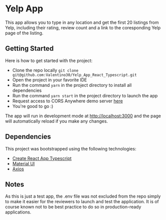 # Yelp App

This app allows you to type in any location and get the first 20 listings from Yelp, including their rating, review count and a link to the coresponding Yelp page of the listing.

## Getting Started

Here is how to get started with the project:

- Clone the repo locally `git clone git@github.com:Valentino30/Yelp_App_React_Typescript.git`
- Open the project in your favorite IDE
- Run the command `yarn` in the project directory to install all dependencies
- Run the command `yarn start` in the project directory to launch the app
- Request access to CORS Anywhere demo server [here](https://cors-anywhere.herokuapp.com/corsdemo)
- You're good to go :)

The app will run in development mode at [http://localhost:3000](http://localhost:3000) and the page will automatically reload if you make any changes.

## Dependencies

This project was bootstrapped using the following technologies:

- [Create React App Typescript](https://create-react-app.dev/docs/adding-typescript/)
- [Material UI](https://mui.com/getting-started/installation/)
- [Axios](https://axios-http.com/)

## Notes

As this is just a test app, the .env file was not excluded from the repo simply to make it easier for the reviewers to launch and test the application. It is of course known not to be best practice to do so in production-ready applications.
